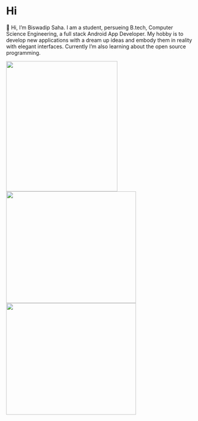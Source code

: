 <h1> Hi </h1>
<p>
👋 Hi, I’m Biswadip Saha. I am a student, persueing B.tech, Computer Science Engineering, a full stack Android App Developer.
  My hobby is to develop new applications with a dream up ideas and embody them in reality with elegant interfaces. Currently I’m also learning about the open source 
programming.</br>


<!-- 🌱 I’m currently learning Android Development. </br>
 -->

<!-- 💞️ I’m looking to collaborate on github. </br>
 -->
<div>
<img src="https://www.vkreate.in/storage/services_image/2019-10-01-13-58-44-5d935b94dd6b5-app-development.gif" height=350 width=300></img>
<img src="https://sagaratechnology.com/blog/wp-content/uploads/2022/03/service2.gif" height=300 width=350></img>
<img src="https://thynxlabs.com/wp-content/uploads/2020/02/app-development.gif" height=300 width=350></img>
</div>
</p>


<!---
dipsaha394234/dipsaha394234 is a ✨ special ✨ repository because its `README.md` (this file) appears on your GitHub profile.
You can click the Preview link to take a look at your changes.
--->

